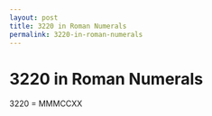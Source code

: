 ```yaml
---
layout: post
title: 3220 in Roman Numerals
permalink: 3220-in-roman-numerals
---
```


# 3220 in Roman Numerals

3220 = MMMCCXX

